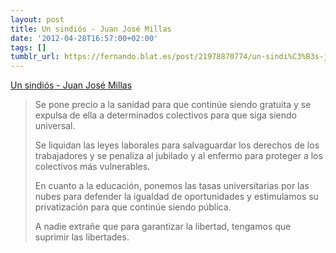 ```yaml
---
layout: post
title: Un sindiós - Juan José Millas
date: '2012-04-28T16:57:00+02:00'
tags: []
tumblr_url: https://fernando.blat.es/post/21978870774/un-sindi%C3%B3s-juan-jos%C3%A9-millas
---
```

[Un sindiós - Juan José Millas](http://elpais.com/elpais/2012/04/26/opinion/1335442116_849344.html)  

> Se pone precio a la sanidad para que continúe siendo gratuita y se expulsa de ella a determinados colectivos para que siga siendo universal.
> 
> Se liquidan las leyes laborales para salvaguardar los derechos de los trabajadores y se penaliza al jubilado y al enfermo para proteger a los colectivos más vulnerables.
> 
> En cuanto a la educación, ponemos las tasas universitarias por las nubes para defender la igualdad de oportunidades y estimulamos su privatización para que continúe siendo pública.
> 
> A nadie extrañe que para garantizar la libertad, tengamos que suprimir las libertades.
